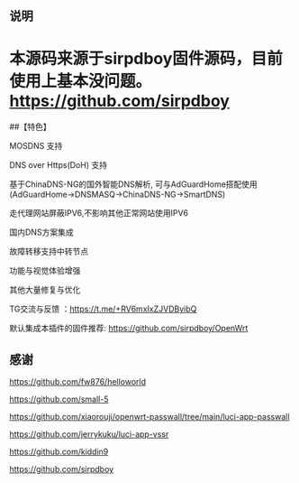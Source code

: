  
## 说明

#  本源码来源于sirpdboy固件源码，目前使用上基本没问题。 https://github.com/sirpdboy

##【特色】

MOSDNS 支持

DNS over Https(DoH) 支持

基于ChinaDNS-NG的国外智能DNS解析, 可与AdGuardHome搭配使用 (AdGuardHome->DNSMASQ->ChinaDNS-NG->SmartDNS)

走代理网站屏蔽IPV6,不影响其他正常网站使用IPV6

国内DNS方案集成

故障转移支持中转节点

功能与视觉体验增强

其他大量修复与优化

TG交流与反馈 ：https://t.me/+RV6mxIxZJVDByibQ

默认集成本插件的固件推荐: https://github.com/sirpdboy/OpenWrt


## 感谢
 https://github.com/fw876/helloworld

 https://github.com/small-5

 https://github.com/xiaorouji/openwrt-passwall/tree/main/luci-app-passwall

 https://github.com/jerrykuku/luci-app-vssr

 https://github.com/kiddin9
 
 https://github.com/sirpdboy
